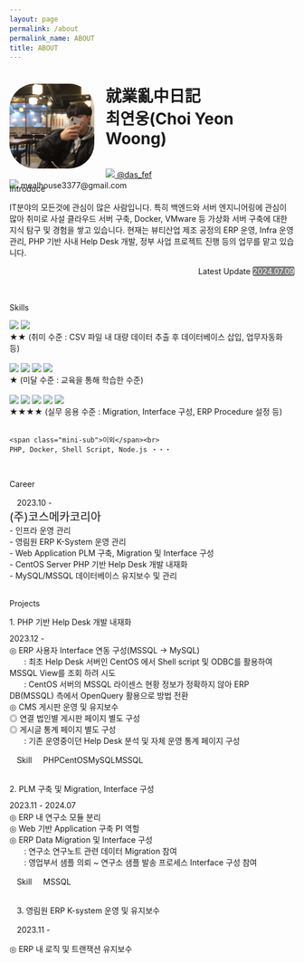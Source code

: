 ```yaml
---
layout: page
permalink: /about
permalink_name: ABOUT
title: ABOUT
---
```

<div class="top">
    <div class="box" style="background: #BDBDBD;">
        <img class="profile" src="assets/profile_pic.jpeg">
    </div>
    <div>
        <h1>就業亂中日記<br>
        최연웅(Choi Yeon Woong)</h1><br>
        <!-- <a href="https://www.instagram.com/das_fef" target="_blank" style="margin-left:8px;"><img src="https://img.shields.io/badge/Instagram-E4405F?style=plastic&logo=Instagram&logoColor=white" style="width:100px;"></a>  <a href="https://www.instagram.com/das_fef" target="blank">das_fef</a><br> <img src="https://img.shields.io/badge/Gmail.com-EA4335?style=plastic&logo=Gmail&logoColor=white" style="width:100px;">  <a>mealhouse3377@gmail.com</a> -->
        <a href="https://www.instagram.com/das_fef" target="_blank" style=""><img src="https://img.shields.io/badge/-E4405F?style=plastic&logo=Instagram&logoColor=white" style="width:30px;"></a><a href="https://www.instagram.com/das_fef" target="blank"> @das_fef</a><br>
        <img src="https://img.shields.io/badge/-EA4335?style=plastic&logo=Gmail&logoColor=white" style="width:30px;"><a> mealhouse3377@gmail.com</a>
    </div>
</div>
<br>
<span class="mini-title">Introduce</span>

IT분야의 모든것에 관심이 많은 사람입니다.
특히 백엔드와 서버 엔지니어링에 관심이 많아 취미로 사설 클라우드 서버 구축, Docker, VMware 등 
가상화 서버 구축에 대한 지식 탐구 및 경험을 쌓고 있습니다.
현재는 뷰티산업 제조 공정의 ERP 운영, Infra 운영 관리, PHP 기반 사내 Help Desk 개발,
정부 사업 프로젝트 진행 등의 업무를 맡고 있습니다.

<p style="text-align: right; line-height:20px;">Latest Update
<span style="background-color:grey; color:white; border-radius:3px;"> 2024.07.09 </span></p>

<br>

<span class="mini-title">Skills</span>

<div class="stack" style="text-align: left;">
    <img src="https://img.shields.io/badge/Python-3776AB?style=plastic&logo=Python&logoColor=white"> <img src="https://img.shields.io/badge/Java-007396?style=plastic&logo=OpenJDK&logoColor=white"> <br>
    ★★ (취미 수준 : CSV 파일 내 대량 데이터 추출 후 데이터베이스 삽입, 업무자동화 등)<br><br>
    <img src="https://img.shields.io/badge/C-A8B9CC?style=plastic&logo=C&logoColor=white"> <img src="https://img.shields.io/badge/Django-092E20?style=plastic&logo=Django&logoColor=white"> <img src="https://img.shields.io/badge/Tensorflow-FF6F00?style=plastic&logo=TensorFlow&logoColor=white"> <img src="https://img.shields.io/badge/R-276DC3?style=plastic&logo=R&logoColor=white"><br> 
    ★ (미달 수준 : 교육을 통해 학습한 수준)<br><br>
    <img src="https://img.shields.io/badge/MSSQL-003B57?style=plastic&logo=MSSQL&logoColor=white"> <img src="https://img.shields.io/badge/MySql-4479A1?style=plastic&logo=MySql&logoColor=white"> <img src="https://img.shields.io/badge/MariaDB-003545?style=plastic&logo=MariaDB&logoColor=white"> <img src="https://img.shields.io/badge/Oracle-F80000?style=plastic&logo=Oracle&logoColor=white"> <img src="https://img.shields.io/badge/SQLite-003B57?style=plastic&logo=SQLite&logoColor=white"><br>
    ★★★★ (실무 응용 수준 : Migration, Interface 구성, ERP Procedure 설정 등)<br><br>

    <span class="mini-sub">이외</span><br>
    PHP, Docker, Shell Script, Node.js ・・・
</div>

<br>


<span class="mini-title">Career</span>

<div>
    <span class="date_2">ﾠ2023.10 -ﾠﾠ</span><br>
    <span style="font-size:20px;">(주)코스메카코리아</span><br>
    <span>- 인프라 운영 관리</span><br>
    <span>- 영림원 ERP K-System 운영 관리</span><br>
    <span>- Web Application PLM 구축, Migration 및 Interface 구성</span><br>
    <span>- CentOS Server PHP 기반 Help Desk 개발 내재화</span><br>
    <span>- MySQL/MSSQL 데이터베이스 유지보수 및 관리</span><br>
    
</div>    

<br>

<span class="mini-title">Projects</span>
<div>
    <span class="about-title"> 1. PHP 기반 Help Desk 개발 내재화</span><br>
    <p style="line-height: 20px; margin: 10px 0px 0px 0px;"><span class="date_2"> 2023.12 -ﾠ</span></p>
    <span class="about-mini-title">◎ ERP 사용자 Interface 연동 구성(MSSQL → MySQL)</span><br>
    <span>ﾠﾠ: 최초 Help Desk 서버인 CentOS 에서 Shell script 및 ODBC를 활용하여 MSSQL View를 조회 하려 시도</span><br>
    <span>ﾠﾠ: CentOS 서버의 MSSQL 라이센스 현황 정보가 정확하지 않아 ERP DB(MSSQL) 측에서 OpenQuery 활용으로 방법 전환</span><br>
    <span class="about-mini-title">◎ CMS 게시판 운영 및 유지보수</span><br>
    <span class="about-mini-title">◎ 연결 법인별 게시판 페이지 별도 구성</span><br>
    <span class="about-mini-title">◎ 게시글 통계 페이지 별도 구성</span><br>
    <span>ﾠﾠ: 기존 운영중이던 Help Desk 분석 및 자체 운영 통계 페이지 구성</span><br>
    <p class="about-skills-p"><span class="about-skills" style="margin-right: 3px;">ﾠSkillﾠ</span>
    <span class="about-skills-detail">PHP</span><span class="about-skills-detail">CentOS</span><span class="about-skills-detail">MySQL</span><span class="about-skills-detail">MSSQL</span></p>
</div>
<br>

<div>
    <span class="about-title"> 2. PLM 구축 및 Migration, Interface 구성</span><br>
    <p style="line-height: 20px; margin: 10px 0px 0px 0px;"><span class="date_2"> 2023.11 - 2024.07ﾠ</span></p>
    <span class="about-mini-title">◎ ERP 내 연구소 모듈 분리</span><br>
    <span class="about-mini-title">◎ Web 기반 Application 구축 PI 역할</span><br>
    <span class="about-mini-title">◎ ERP Data Migration 및 Interface 구성</span><br>
    <span>ﾠﾠ: 연구소 연구노트 관련 데이터 Migration 참여</span><br>
    <span>ﾠﾠ: 영업부서 샘플 의뢰 ~ 연구소 샘플 발송 프로세스 Interface 구성 참여</span><br>
    <p class="about-skills-p"><span class="about-skills" style="margin-right: 3px;">ﾠSkillﾠ</span>
    <span class="about-skills-detail">MSSQL</span></p>
</div>
<br>
<div>
    <span class="about-title">ﾠ3. 영림원 ERP K-system 운영 및 유지보수</span><br>
    <p class="about-date"><span class="date_2">ﾠ2023.11 -ﾠ</span></p>
    <span class="about-mini-title">◎ ERP 내 로직 및 트랜잭션 유지보수</span><br>
</div>


<style>
    .box{
        width: 150px;
        height: 150px;
        border-radius: 30%;
        overflow: hidden;
        float: left;
        margin-right: 20px;
    }
    .profile{
        width: 100%;
        height: 100%;
        object-fit: cover;
    }
    .top {
        width: 100%;
        height: 160px;
    }
    .middle{
        width: 100%;
        height: 300px;
        /* background-color: white; */
        margin-top: 30px;
        text-align: center;
    }
    .stack{
        text-align: center;
    }
</style>